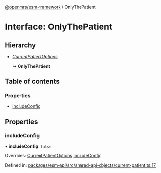 [@openmrs/esm-framework](../API.md) / OnlyThePatient

# Interface: OnlyThePatient

## Hierarchy

* [*CurrentPatientOptions*](currentpatientoptions.md)

  ↳ **OnlyThePatient**

## Table of contents

### Properties

- [includeConfig](onlythepatient.md#includeconfig)

## Properties

### includeConfig

• **includeConfig**: ``false``

Overrides: [CurrentPatientOptions](currentpatientoptions.md).[includeConfig](currentpatientoptions.md#includeconfig)

Defined in: [packages/esm-api/src/shared-api-objects/current-patient.ts:17](https://github.com/openmrs/openmrs-esm-core/blob/master/packages/esm-api/src/shared-api-objects/current-patient.ts#L17)
